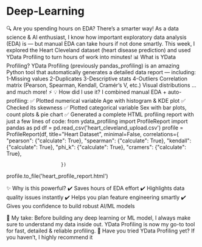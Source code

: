 # Deep-Learning
🔍 Are you spending hours on EDA? There’s a smarter way!
As a data science & AI enthusiast, I know how important exploratory data analysis (EDA) is — but manual EDA can take hours if not done smartly.
This week, I explored the Heart Cleveland dataset (heart disease prediction) and used YData Profiling to turn hours of work into minutes!
📊 What is YData Profiling?
YData Profiling (previously pandas_profiling) is an amazing Python tool that automatically generates a detailed data report — including:
1-Missing values
2-Duplicates
3-Descriptive stats
4-Outliers
Correlation matrix (Pearson, Spearman, Kendall, Cramér’s V, etc.)
Visual distributions
…and much more! ⚡
💡 How did I use it?
I combined manual EDA + auto-profiling:
 ✅ Plotted numerical variable Age with histogram & KDE plot
 ✅ Checked its skewness
 ✅ Plotted categorical variable Sex with bar plots, count plots & pie chart
 ✅ Generated a complete HTML profiling report with just a few lines of code:
from ydata_profiling import ProfileReport
import pandas as pd
df = pd.read_csv('heart_cleveland_upload.csv')
profile = ProfileReport(df, title="Heart Dataset",
                        minimal=False,
                        correlations={
                            "pearson": {"calculate": True},
                            "spearman": {"calculate": True},
                            "kendall": {"calculate": True},
                            "phi_k": {"calculate": True},
                            "cramers": {"calculate": True},

                        })
profile.to_file('heart_profile_report.html')

✨ Why is this powerful?
✔️ Saves hours of EDA effort
 ✔️ Highlights data quality issues instantly
 ✔️ Helps you plan feature engineering smartly
 ✔️ Gives you confidence to build robust AI/ML models

🚀 My take:
 Before building any deep learning or ML model, I always make sure to understand my data inside out.
 YData Profiling is now my go-to tool for fast, detailed & reliable profiling.
📌 Have you tried YData Profiling yet?
 If you haven’t, I highly recommend it 

